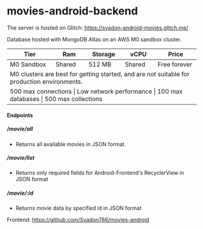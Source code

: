 # movies-android-backend
The server is hosted on Glitch: https://syadon-android-movies.glitch.me/

Database hosted with MongoDB Atlas on an AWS M0 sandbox cluster.
<table>
    <thead>
        <tr>
            <th>Tier</th>
            <th>Ram</th>
            <th>Storage</th>
            <th>vCPU</th>
            <th>Price</th>
        </tr>
    </thead>
    <tbody>
        <tr>
           <td> M0 Sandbox </td>
           <td>Shared </td>
           <td>512 MB</td>
           <td>Shared</td>
           <td>Free forever</td>
        </tr>
        <tr>
            <td colspan=5>M0 clusters are best for getting started, and are not suitable for production environments.</td>
        </tr>
        <tr>
            <td colspan=5>500 max connections | Low network performance | 100 max databases | 500 max collections</td>
        </tr>
    </tbody>
</table>

#### Endpoints
##### /movie/all
* Returns all available movies in JSON format.
##### /movie/list
* Returns only required fields for Android-Frontend's RecyclerView in JSON format
##### /movie/:id
* Returns movie data by specified id in JSON format

Frontend: https://github.com/Syadon786/movies-android
